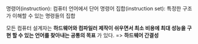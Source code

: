 
명령어(instruction): 컴퓨터 언어에서 단어
명령어 집합(instruction set): 특정한 구조가 이해할 수 있는 명령들의 집합

모든 컴퓨터 설계자는 __하드웨어와 컴파일러 제작이 쉬우면서 최소 비용에 최대 성능을 구현 할 수 있는 언어를 찾아내는 공통의 목표__ 가 있다. => __하드웨어 간결성__


